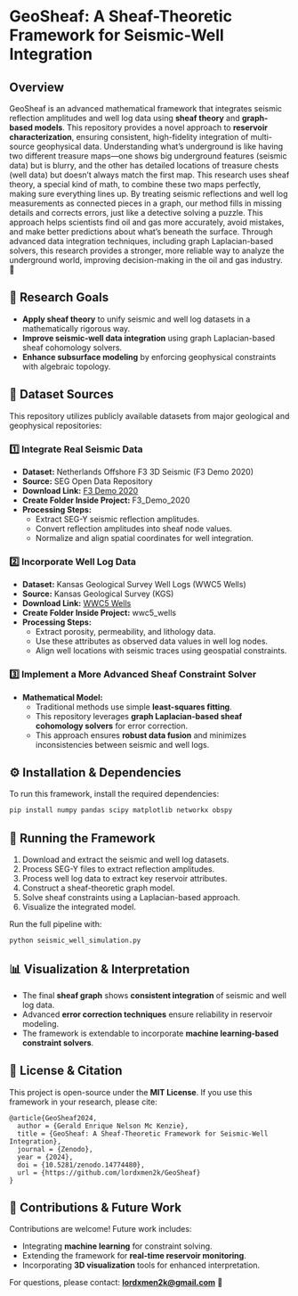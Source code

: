 # **GeoSheaf: A Sheaf-Theoretic Framework for Seismic-Well Integration**

## **Overview**
GeoSheaf is an advanced mathematical framework that integrates seismic reflection amplitudes and well log data using **sheaf theory** and **graph-based models**. This repository provides a novel approach to **reservoir characterization**, ensuring consistent, high-fidelity integration of multi-source geophysical data.
Understanding what’s underground is like having two different treasure maps—one shows big underground features (seismic data) but is blurry, and the other has detailed locations of treasure chests (well data) but doesn’t always match the first map. This research uses sheaf theory, a special kind of math, to combine these two maps perfectly, making sure everything lines up. By treating seismic reflections and well log measurements as connected pieces in a graph, our method fills in missing details and corrects errors, just like a detective solving a puzzle. This approach helps scientists find oil and gas more accurately, avoid mistakes, and make better predictions about what’s beneath the surface. Through advanced data integration techniques, including graph Laplacian-based solvers, this research provides a stronger, more reliable way to analyze the underground world, improving decision-making in the oil and gas industry. 🚀

## **🔬 Research Goals**
- **Apply sheaf theory** to unify seismic and well log datasets in a mathematically rigorous way.
- **Improve seismic-well data integration** using graph Laplacian-based sheaf cohomology solvers.
- **Enhance subsurface modeling** by enforcing geophysical constraints with algebraic topology.

## **📂 Dataset Sources**
This repository utilizes publicly available datasets from major geological and geophysical repositories:

### **1️⃣ Integrate Real Seismic Data**
- **Dataset:** Netherlands Offshore F3 3D Seismic (F3 Demo 2020)
- **Source:** SEG Open Data Repository
- **Download Link:** [F3 Demo 2020](https://terranubis.com/datainfo/F3-Demo-2020)
- **Create Folder Inside Project:** F3_Demo_2020
- **Processing Steps:**
  - Extract SEG-Y seismic reflection amplitudes.
  - Convert reflection amplitudes into sheaf node values.
  - Normalize and align spatial coordinates for well integration.

### **2️⃣ Incorporate Well Log Data**
- **Dataset:** Kansas Geological Survey Well Logs (WWC5 Wells)
- **Source:** Kansas Geological Survey (KGS)
- **Download Link:** [WWC5 Wells](https://www.kgs.ku.edu/Magellan/WaterWell/index.html)
- **Create Folder Inside Project:** wwc5_wells
- **Processing Steps:**
  - Extract porosity, permeability, and lithology data.
  - Use these attributes as observed data values in well log nodes.
  - Align well locations with seismic traces using geospatial constraints.

### **3️⃣ Implement a More Advanced Sheaf Constraint Solver**
- **Mathematical Model:**
  - Traditional methods use simple **least-squares fitting**.
  - This repository leverages **graph Laplacian-based sheaf cohomology solvers** for error correction.
  - This approach ensures **robust data fusion** and minimizes inconsistencies between seismic and well logs.

## **⚙️ Installation & Dependencies**
To run this framework, install the required dependencies:

```bash
pip install numpy pandas scipy matplotlib networkx obspy
```

## **🚀 Running the Framework**
1. Download and extract the seismic and well log datasets.
2. Process SEG-Y files to extract reflection amplitudes.
3. Process well log data to extract key reservoir attributes.
4. Construct a sheaf-theoretic graph model.
5. Solve sheaf constraints using a Laplacian-based approach.
6. Visualize the integrated model.

Run the full pipeline with:
```bash
python seismic_well_simulation.py
```

## **📊 Visualization & Interpretation**
- The final **sheaf graph** shows **consistent integration** of seismic and well log data.
- Advanced **error correction techniques** ensure reliability in reservoir modeling.
- The framework is extendable to incorporate **machine learning-based constraint solvers**.

## **📜 License & Citation**
This project is open-source under the **MIT License**. If you use this framework in your research, please cite:

```
@article{GeoSheaf2024,
  author = {Gerald Enrique Nelson Mc Kenzie},
  title = {GeoSheaf: A Sheaf-Theoretic Framework for Seismic-Well Integration},
  journal = {Zenodo},
  year = {2024},
  doi = {10.5281/zenodo.14774480},
  url = {https://github.com/lordxmen2k/GeoSheaf}
}
```

## **🤝 Contributions & Future Work**
Contributions are welcome! Future work includes:
- Integrating **machine learning** for constraint solving.
- Extending the framework for **real-time reservoir monitoring**.
- Incorporating **3D visualization** tools for enhanced interpretation.

For questions, please contact: **lordxmen2k@gmail.com** 🚀
